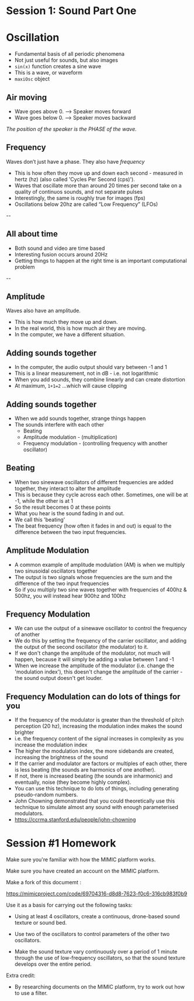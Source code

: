 # Session 1: Sound Part One

# Oscillation

- Fundamental basis of all periodic phenomena
- Not just useful for sounds, but also images
- `sin(x)` function creates a sine wave
- This is a wave, or waveform
- `maxiOsc` object

## Air moving

- Wave goes above 0. --> Speaker moves forward
- Wave goes below 0. --> Speaker moves backward

_The position of the speaker is the PHASE of the wave._

## Frequency

Waves don’t just have a phase. They also have _frequency_

- This is how often they move up and down each second - measured in hertz (hz) (also called 'Cycles Per Second (cps)').
- Waves that oscillate more than around 20 times per second take on a quality of continuos sounds, and not separate pulses
- Interestingly, the same is roughly true for images (fps)
- Oscillations below 20hz are called “Low Frequency” (LFOs)

--

## All about time

- Both sound and video are time based
- Interesting fusion occurs around 20Hz
- Getting things to happen at the right time is an important computational problem

--
## Amplitude

Waves also have an amplitude.

- This is how much they move up and down.
- In the real world, this is how much air they are moving.
- In the computer, we have a different situation.

## Adding sounds together

- In the computer, the audio output should vary between -1 and 1
- This is a linear measurement, not in dB - i.e. not logarithmic
- When you add sounds, they combine linearly and can create distortion
- At maximum, `1+1=2` ...which will cause clipping

## Adding sounds together

- When we add sounds together, strange things happen
- The sounds interfere with each other
  - Beating
  - Amplitude modulation - (multiplication)
  - Frequency modulation - (controlling frequency with another oscillator)
  
## Beating
- When two sinewave oscillators of different frequencies are added together, they interact to alter the amplitude
- This is because they cycle across each other. Sometimes, one will be at -1, while the other is at 1
- So the result becomes 0 at these points
- What you hear is the sound fading in and out.
- We call this 'beating'
- The beat frequency (how often it fades in and out) is equal to the difference between the two input frequencies.
  
## Amplitude Modulation

- A common example of amplitude modulation (AM) is when we multiply two sinusoidal oscillators together
- The output is two signals whose frequencies are the sum and the difference of the two input frequencies
- So if you multiply two sine waves together with frequencies of 400hz & 500hz, you will instead hear 900hz and 100hz

## Frequency Modulation
- We can use the output of a sinewave oscillator to control the frequency of another
- We do this by setting the frequency of the carrier oscillator, and adding the output of the second oscillator (the modulator) to it.
- If we don't change the amplitude of the modulator, not much will happen, because it will simply be adding a value between 1 and -1
- When we increase the amplitude of the modulator (i.e. change the 'modulation index'), this doesn't change the amplitude of the carrier - the sound output doesn't get louder.
## Frequency Modulation can do lots of things for you 
- If the frequency of the modulator is greater than the threshold of pitch perception (20 hz), increasing the modulation index makes the sound brighter
- i.e. the frequency content of the signal increases in complexity as you increase the modulation index
- The higher the modulation index, the more sidebands are created, increasing the brightness of the sound
- If the carrier and modulator are factors or multiples of each other, there is less beating (the sounds are harmonics of one another).
- If not, there is increased beating (the sounds are inharmonic) and eventually, noise (they become highly complex).
- You can use this technique to do lots of things, including generating pseudo-random numbers.
- John Chowning demonstrated that you could theoretically use this technique to simulate almost any sound with enough parameterised modulators.
- https://ccrma.stanford.edu/people/john-chowning

# Session #1 Homework

Make sure you're familiar with how the MIMIC platform works.

Make sure you have created an account on the MIMIC platform.

Make a fork of this documemt :

https://mimicproject.com/code/69704316-d8d8-7623-f0c6-316cb983f0b9

Use it as a basis for carrying out the following tasks:

- Using at least 4 oscillators, create a continuous, drone-based sound texture or sound bed.

- Use two of the oscillators to control parameters of the other two oscillators.

- Make the sound texture vary continuously over a period of 1 minute through the use of low-frequency oscillators, so that the sound texture develops over the entire period.

Extra credit:

- By researching documents on the MIMIC platform, try to work out how to use a filter.
